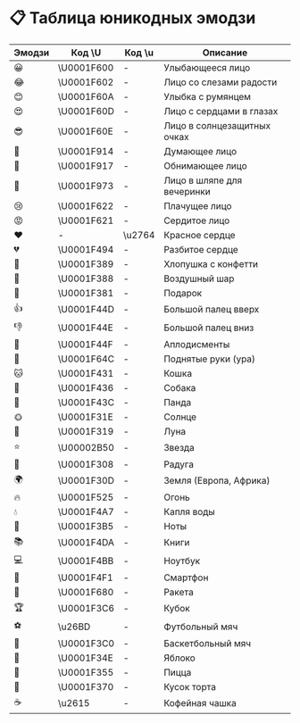 # 📋 Таблица юникодных эмодзи

| Эмодзи | Код \U     | Код \u | Описание                    |
|:-------|------------|--------|-----------------------------|
| 😀     | \U0001F600 | -      | Улыбающееся лицо            |
| 😂     | \U0001F602 | -      | Лицо со слезами радости     |
| 😊     | \U0001F60A | -      | Улыбка с румянцем           |
| 😍     | \U0001F60D | -      | Лицо с сердцами в глазах    |
| 😎     | \U0001F60E | -      | Лицо в солнцезащитных очках |
| 🤔     | \U0001F914 | -      | Думающее лицо               |
| 🤗     | \U0001F917 | -      | Обнимающее лицо             |
| 🥳     | \U0001F973 | -      | Лицо в шляпе для вечеринки  |
| 😢     | \U0001F622 | -      | Плачущее лицо               |
| 😡     | \U0001F621 | -      | Сердитое лицо               |
| ❤️     | -          | \u2764 | Красное сердце              |
| 💔     | \U0001F494 | -      | Разбитое сердце             |
| 🎉     | \U0001F389 | -      | Хлопушка с конфетти         |
| 🎈     | \U0001F388 | -      | Воздушный шар               |
| 🎁     | \U0001F381 | -      | Подарок                     |
| 👍     | \U0001F44D | -      | Большой палец вверх         |
| 👎     | \U0001F44E | -      | Большой палец вниз          |
| 👏     | \U0001F44F | -      | Аплодисменты                |
| 🙌     | \U0001F64C | -      | Поднятые руки (ура)         |
| 🐱     | \U0001F431 | -      | Кошка                       |
| 🐶     | \U0001F436 | -      | Собака                      |
| 🐼     | \U0001F43C | -      | Панда                       |
| 🌞     | \U0001F31E | -      | Солнце                      |
| 🌙     | \U0001F319 | -      | Луна                        |
| ⭐      | \U00002B50 | -      | Звезда                      |
| 🌈     | \U0001F308 | -      | Радуга                      |
| 🌍     | \U0001F30D | -      | Земля (Европа, Африка)      |
| 🔥     | \U0001F525 | -      | Огонь                       |
| 💧     | \U0001F4A7 | -      | Капля воды                  |
| 🎵     | \U0001F3B5 | -      | Ноты                        |
| 📚     | \U0001F4DA | -      | Книги                       |
| 💻     | \U0001F4BB | -      | Ноутбук                     |
| 📱     | \U0001F4F1 | -      | Смартфон                    |
| 🚀     | \U0001F680 | -      | Ракета                      |
| 🏆     | \U0001F3C6 | -      | Кубок                       |
| ⚽      | \u26BD     | -      | Футбольный мяч              |
| 🏀     | \U0001F3C0 | -      | Баскетбольный мяч           |
| 🍎     | \U0001F34E | -      | Яблоко                      |
| 🍕     | \U0001F355 | -      | Пицца                       |
| 🍰     | \U0001F370 | -      | Кусок торта                 |
| ☕      | \u2615     | -      | Кофейная чашка              |
